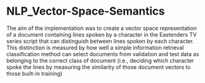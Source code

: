 # NLP_Vector-Space-Semantics
The aim of the implementation was to create a vector space representation of a document containing lines spoken by a character in the Eastenders TV series script that can distinguish between lines spoken by each character. This distinction is measured by how well a simple information retrieval classification method can select documents from validation and test data as belonging to the correct class of document (i.e., deciding which character spoke the lines by measuring the similarity of those document vectors to those built-in training)
